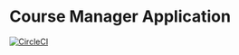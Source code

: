 # Course Manager Application

[![CircleCI](https://circleci.com/gh/akylKerimbekov/coursemanager/tree/master.svg?style=svg)](https://circleci.com/gh/akylKerimbekov/coursemanager/tree/master)